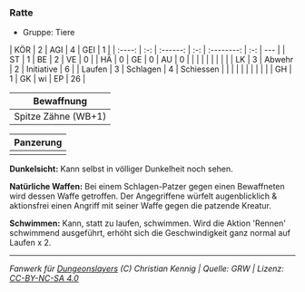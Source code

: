 ### Ratte

- Gruppe: Tiere

|  KÖR   |  2  |   AGI    |  4  |    GEI     |  1  |
| :----: | :-: | :------: | :-: | :--------: | :-: | --- |
|   ST   |  1  |    BE    |  2  |     VE     |  0  |
|   HÄ   |  0  |    GE    |  0  |     AU     |  0  |
|        |     |          |     |            |     |     |
|   LK   |  3  |  Abwehr  |  2  | Initiative |  6  |
| Laufen |  3  | Schlagen |  4  | Schiessen  |     |
|        |     |          |     |            |     |     |
|   GH   |  1  |    GK    | wi  |     EP     | 26  |

|     Bewaffnung      |
| :-----------------: |
| Spitze Zähne (WB+1) |

| Panzerung |
| :-------: |
|           |

**Dunkelsicht:** Kann selbst in völliger Dunkelheit noch sehen.

**Natürliche Waffen:** Bei einem Schlagen-Patzer gegen einen Bewaffneten wird dessen Waffe getroffen. Der Angegriffene würfelt augenblicklich & aktionsfrei einen Angriff mit seiner Waffe gegen die patzende Kreatur.

**Schwimmen:** Kann, statt zu laufen, schwimmen. Wird die Aktion 'Rennen' schwimmend ausgeführt, erhöht sich die Geschwindigkeit ganz normal auf Laufen x 2.

---

_Fanwerk für [Dungeonslayers](https://www.dungeonslayers.net/) (C) Christian Kennig | Quelle: GRW | Lizenz: [CC-BY-NC-SA 4.0](https://creativecommons.org/licenses/by-nc-sa/4.0/deed.de)_
